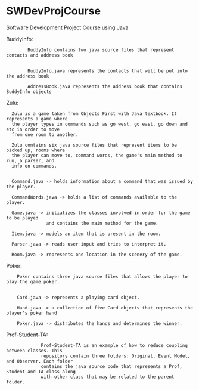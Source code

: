 SWDevProjCourse
===============

Software Development Project Course using Java


BuddyInfo:

            BuddyInfo contains two java source files that represent contacts and address book
            
            
            BuddyInfo.java represents the contacts that will be put into the address book
            
            AddressBook.java represents the address book that contains BuddyInfo objects
            

Zulu:

      Zulu is a game taken from Objects First with Java textbook. It represents a game where
      the player types in commands such as go west, go east, go down and etc in order to move
      from one room to another.
      
      Zulu contains six java source files that represent items to be picked up, rooms where
      the player can move to, command words, the game's main method to run, a parser, and
      info on commands.
      
      
      Command.java -> holds information about a command that was issued by the player.
      
      CommandWords.java -> holds a list of commands available to the player.
      
      Game.java -> initializes the classes involved in order for the game to be played
                   and contains the main method for the game.
                   
      Item.java -> models an item that is present in the room.
      
      Parser.java -> reads user input and tries to interpret it.
      
      Room.java -> represents one location in the scenery of the game.
      

Poker:

        Poker contains three java source files that allows the player to play the game poker.
        
        
        Card.java -> represents a playing card object.
        
        Hand.java -> a collection of five Card objects that represents the player's poker hand
        
        Poker.java -> distributes the hands and determines the winner.
        

Prof-Student-TA:
                
                 Prof-Student-TA is an example of how to reduce coupling between classes. This
                 repository contain three folders: Original, Event Model, and Observer. Each folder
                 contains the java source code that represents a Prof, Student and TA class along
                 with other class that may be related to the parent folder.
                 
                 
